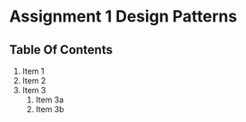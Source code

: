 # Assignment 1 Design Patterns
## Table Of Contents
1. Item 1
1. Item 2
1. Item 3
   1. Item 3a
   1. Item 3b
